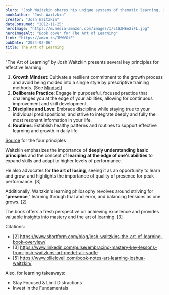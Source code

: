 ```yaml
---
blurb: "Josh Waitzkin shares his unique systems of thematic learning, idea generation, building resilience, and mastering the art of performance psychology."
bookAuthor: "Josh Waitzkin"
creator: "Josh Waitzkin"
dateConsumed: "2012-11-25"
heroImage: "https://m.media-amazon.com/images/I/51GZMEe2iFL.jpg"
heroImageAlt: "Book cover for The Art of Learning"
link: "https://amzn.to/3MWVGiE"
pubDate: "2024-02-06"
title: The Art of Learning
---
```


"The Art of Learning" by Josh Waitzkin presents several key principles for effective learning.

1. **Growth Mindset**: Cultivate a resilient commitment to the growth process and avoid being molded into a single style by prescriptive training methods. (See [Mindset](/curation/books/2015-02-09-mindset/))
2. **Deliberate Practice**: Engage in purposeful, focused practice that challenges you at the edge of your abilities, allowing for continuous improvement and skill development.
3. **Discipline and Love**: Embrace discipline while staying true to your individual predispositions, and strive to integrate deeply and fully the most resonant information in your life.
4. **Routines**: Establish healthy patterns and routines to support effective learning and growth in daily life.

[Source](https://educationalrenaissance.com/2020/02/22/the-art-of-learning-four-principles-from-josh-waitzkins-book/) for the four principles

Waitzkin emphasizes the importance of **deeply understanding basic principles** and the concept of **learning at the edge of one's abilities** to expand skills and adapt to higher levels of performance.

He also advocates for **the art of losing**, seeing it as an opportunity to learn and grow, and highlights the importance of quality of presence for peak performance. [3]

Additionally, Waitzkin's learning philosophy revolves around striving for "**presence**," learning through trial and error, and balancing tensions as one grows. [2]

The book offers a fresh perspective on achieving excellence and provides valuable insights into mastery and the art of learning. [3]

Citations:
- [2] https://www.shortform.com/blog/josh-waitzkins-the-art-of-learning-book-overview/
- [3] https://www.linkedin.com/pulse/embracing-mastery-key-lessons-from-josh-waitzkins-art-medet-ali-vadfe
- [5] https://www.ollielovell.com/book-notes-art-learning-joshua-waitzkin/

Also, for learning takeaways:

- Stay Focused & Limit Distractions
- Invest in the Fundamentals
